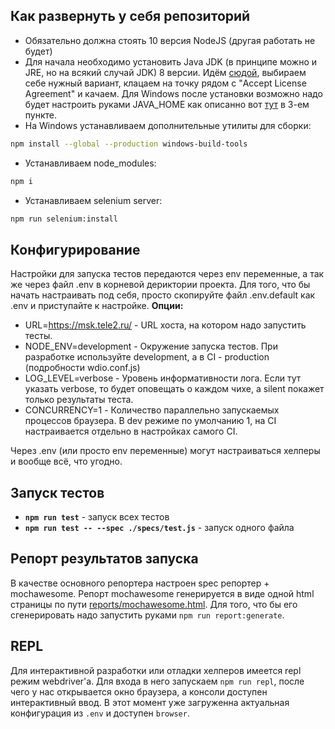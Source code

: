 ## Как развернуть у себя репозиторий
- Обязательно должна стоять 10 версия NodeJS (другая работать не будет)
- Для начала необходимо установить Java JDK (в принципе можно и JRE, но на всякий случай JDK) 8 версии. Идём [сюдой](https://www.oracle.com/technetwork/java/javase/downloads/jdk8-downloads-2133151.html), выбираем себе нужный вариант, клацаем на точку рядом с "Accept License Agreement" и качаем. Для Windows после установки возможно надо будет настроить руками JAVA_HOME как описанно вот [тут](https://alexnettm.com/windows/install-jdk-java-development-kit-in-windows-10.html) в 3-ем пункте.
- На Windows устанавливаем дополнительные утилиты для сборки:
```bash
npm install --global --production windows-build-tools
```
- Устанавливаем node_modules:
```bash
npm i
```
- Устанавливаем selenium server:
```bash
npm run selenium:install
```


## Конфигурирование
Настройки для запуска тестов передаются через env переменные, а так же через файл .env в корневой дериктории проекта. Для того, что бы начать настраивать под себя, просто скопируйте файл .env.default как .env и приступайте к настройке.
**Опции:**
 - URL=https://msk.tele2.ru/ - URL хоста, на котором надо запустить тесты.
 - NODE_ENV=development - Окружение запуска тестов. При разработке используйте development, а в CI - production (подробности wdio.conf.js)
 - LOG_LEVEL=verbose - Уровень информативности лога. Если тут указать verbose, то будет оповещать о каждом чихе, а silent покажет только результаты теста.
 - CONCURRENCY=1 - Количество параллельно запускаемых процессов браузера. В dev режиме по умолчанию 1, на CI настраивается отдельно в настройках самого CI.

Через .env (или просто env переменные) могут настраиваться хелперы и вообще всё, что угодно.

## Запуск тестов
- **`npm run test`** - запуск всех тестов
- **`npm run test -- --spec ./specs/test.js`** - запуск одного файла

## Репорт результатов запуска
В качестве основного репортера настроен spec репортер + mochawesome. Репорт mochawesome генерируется в виде одной html страницы по пути [reports/mochawesome.html](reports/mochawesome.html). Для того, что бы его сгенерировать надо запустить руками `npm run report:generate`.

## REPL
Для интерактивной разработки или отладки хелперов имеется repl режим webdriver'а. Для входа в него запускаем `npm run repl`, после чего у нас открывается окно браузера, а консоли доступен интерактивный ввод. В этот момент уже загруженна актуальная конфигурация из `.env` и доступен `browser`.
